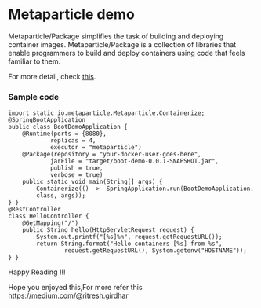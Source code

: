# Metaparticle demo

Metaparticle/Package simplifies the task of building and deploying container images. Metaparticle/Package is a collection of libraries that enable programmers to build and deploy containers using code that feels familiar to them.

For more detail, check [this](https://metaparticle.io/tutorials/java/).

### Sample code
```
import static io.metaparticle.Metaparticle.Containerize;
@SpringBootApplication
public class BootDemoApplication {
    @Runtime(ports = {8080},
            replicas = 4,
            executor = "metaparticle")
    @Package(repository = "your-docker-user-goes-here",
            jarFile = "target/boot-demo-0.0.1-SNAPSHOT.jar",
            publish = true,
            verbose = true)
    public static void main(String[] args) {
        Containerize(() ->  SpringApplication.run(BootDemoApplication.
        class, args));
} }
@RestController
class HelloController {
    @GetMapping("/")
    public String hello(HttpServletRequest request) {
        System.out.printf("[%s]%n", request.getRequestURL());
        return String.format("Hello containers [%s] from %s",
                request.getRequestURL(), System.getenv("HOSTNAME"));
} }
```

Happy Reading !!! 

Hope you enjoyed this,For more refer this https://medium.com/@ritresh.girdhar
